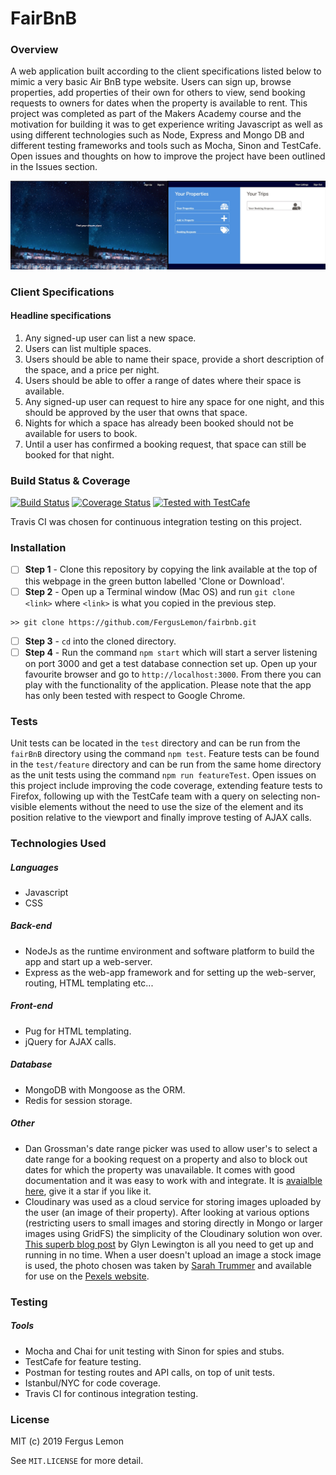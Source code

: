 # FairBnB

### Overview

A web application built according to the client specifications listed below to mimic a very basic Air BnB type website. Users can sign up, browse properties, add properties of their own for others to view, send booking requests to owners for dates when the property is available to rent. This project was completed as part of the Makers Academy course and the motivation for building it was to get experience writing Javascript as well as using different technologies such as Node, Express and Mongo DB and different testing frameworks and tools such as Mocha, Sinon and TestCafe. Open issues and thoughts on how to improve the project have been outlined in the Issues section.

![FairBnB Front End screenshots](/public/images/fairbnb.jpg)

### Client Specifications

#### Headline specifications

1. Any signed-up user can list a new space.
2. Users can list multiple spaces.
3. Users should be able to name their space, provide a short description of the space, and a price per night.
4. Users should be able to offer a range of dates where their space is available.
5. Any signed-up user can request to hire any space for one night, and this should be approved by the user that owns that space.
6. Nights for which a space has already been booked should not be available for users to book.
7. Until a user has confirmed a booking request, that space can still be booked for that night.

### Build Status & Coverage
[![Build Status](https://travis-ci.org/FergusLemon/fairBnB.svg?branch=master)](https://travis-ci.org/FergusLemon/fairBnB)
[![Coverage Status](https://coveralls.io/repos/github/FergusLemon/fairBnB/badge.svg)](https://coveralls.io/github/FergusLemon/fairBnB)
<a href="https://github.com/DevExpress/testcafe">
    <img alt="Tested with TestCafe" src="https://img.shields.io/badge/tested%20with-TestCafe-2fa4cf.svg">
</a>

Travis CI was chosen for continuous integration testing on this project.

### Installation

- [ ] **Step 1** - Clone this repository by copying the link available at the top of this webpage in the green button labelled 'Clone or Download'. 
- [ ] **Step 2** - Open up a Terminal window (Mac OS) and run `git clone <link>` where `<link>` is what you copied in the previous step.
```
>> git clone https://github.com/FergusLemon/fairbnb.git
```
- [ ] **Step 3** - `cd` into the cloned directory.
- [ ] **Step 4** - Run the command `npm start` which will start a server listening on port 3000 and get a test database connection set up.  Open up your favourite browser and go to `http://localhost:3000`.  From there you can play with the functionality of the application.  Please note that the app has only been tested with respect to Google Chrome.

### Tests
Unit tests can be located in the `test` directory and can be run from the `fairBnB` directory using the command `npm test`. Feature tests can be found in the `test/feature` directory and can be run from the same home directory as the unit tests using the command `npm run featureTest`.  Open issues on this project include improving the code coverage, extending feature tests to Firefox, following up with the TestCafe team with a query on selecting non-visible elements without the need to use the size of the element and its position relative to the viewport and finally improve testing of AJAX calls.

### Technologies Used
##### Languages
   - Javascript
   - CSS

##### Back-end
   - NodeJs as the runtime environment and software platform to build the app and start up a web-server.
   - Express as the web-app framework and for setting up the web-server, routing, HTML templating etc...
   
##### Front-end
   - Pug for HTML templating.
   - jQuery for AJAX calls.
            
##### Database 
   - MongoDB with Mongoose as the ORM.
   - Redis for session storage.
   
##### Other
   - Dan Grossman's date range picker was used to allow user's to select a date range for a booking request on a property and also to block out dates for which the property was unavailable.  It comes with good documentation and it was easy to work with and integrate.  It is [avaialble here](https://github.com/dangrossman/daterangepicker), give it a star if you like it.
   - Cloudinary was used as a cloud service for storing images uploaded by the user (an image of their property).  After looking at various options (restricting users to small images and storing directly in Mongo or larger images using GridFS) the simplicity of the Cloudinary solution won over.  [This superb blog post](https://medium.freecodecamp.org/how-to-allow-users-to-upload-images-with-node-express-mongoose-and-cloudinary-84cefbdff1d9) by Glyn Lewington is all you need to get up and running in no time. When a user doesn't upload an image a stock image is used, the photo chosen was taken by [Sarah Trummer](https://www.pexels.com/@sarah-trummer-155385?utm_content=attributionCopyText&utm_medium=referral&utm_source=pexels) and available for use on the [Pexels website](https://www.pexels.com/photo/microphotography-of-orange-and-blue-house-miniature-on-brown-snail-s-back-955793/?utm_content=attributionCopyText&utm_medium=referral&utm_source=pexels).

### Testing
##### Tools
  - Mocha and Chai for unit testing with Sinon for spies and stubs.
  - TestCafe for feature testing.
  - Postman for testing routes and API calls, on top of unit tests.
  - Istanbul/NYC for code coverage.
  - Travis CI for continous integration testing.

### License
MIT (c) 2019 Fergus Lemon

See `MIT.LICENSE` for more detail.
